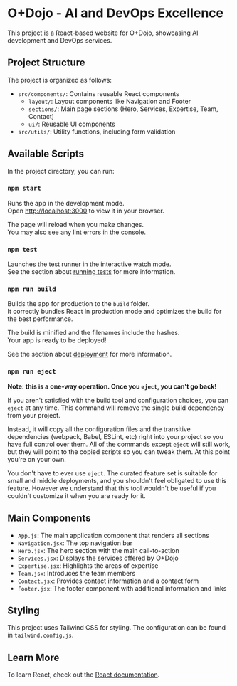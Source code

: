 # O+Dojo - AI and DevOps Excellence

This project is a React-based website for O+Dojo, showcasing AI development and DevOps services.

## Project Structure

The project is organized as follows:

- `src/components/`: Contains reusable React components
  - `layout/`: Layout components like Navigation and Footer
  - `sections/`: Main page sections (Hero, Services, Expertise, Team, Contact)
  - `ui/`: Reusable UI components
- `src/utils/`: Utility functions, including form validation

## Available Scripts

In the project directory, you can run:

### `npm start`

Runs the app in the development mode.\
Open [http://localhost:3000](http://localhost:3000) to view it in your browser.

The page will reload when you make changes.\
You may also see any lint errors in the console.

### `npm test`

Launches the test runner in the interactive watch mode.\
See the section about [running tests](https://facebook.github.io/create-react-app/docs/running-tests) for more information.

### `npm run build`

Builds the app for production to the `build` folder.\
It correctly bundles React in production mode and optimizes the build for the best performance.

The build is minified and the filenames include the hashes.\
Your app is ready to be deployed!

See the section about [deployment](https://facebook.github.io/create-react-app/docs/deployment) for more information.

### `npm run eject`

**Note: this is a one-way operation. Once you `eject`, you can't go back!**

If you aren't satisfied with the build tool and configuration choices, you can `eject` at any time. This command will remove the single build dependency from your project.

Instead, it will copy all the configuration files and the transitive dependencies (webpack, Babel, ESLint, etc) right into your project so you have full control over them. All of the commands except `eject` will still work, but they will point to the copied scripts so you can tweak them. At this point you're on your own.

You don't have to ever use `eject`. The curated feature set is suitable for small and middle deployments, and you shouldn't feel obligated to use this feature. However we understand that this tool wouldn't be useful if you couldn't customize it when you are ready for it.

## Main Components

- `App.js`: The main application component that renders all sections
- `Navigation.jsx`: The top navigation bar
- `Hero.jsx`: The hero section with the main call-to-action
- `Services.jsx`: Displays the services offered by O+Dojo
- `Expertise.jsx`: Highlights the areas of expertise
- `Team.jsx`: Introduces the team members
- `Contact.jsx`: Provides contact information and a contact form
- `Footer.jsx`: The footer component with additional information and links

## Styling

This project uses Tailwind CSS for styling. The configuration can be found in `tailwind.config.js`.

## Learn More

To learn React, check out the [React documentation](https://reactjs.org/).